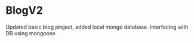 # BlogV2
Updated basic blog project, added local mongo database. Interfacing with DB using mongoose.
